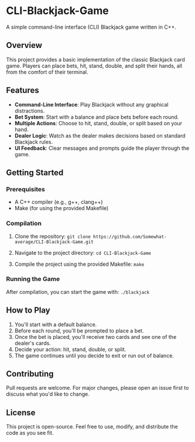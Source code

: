 # CLI-Blackjack-Game #

A simple command-line interface (CLI) Blackjack game written in C++.

## Overview ##

This project provides a basic implementation of the classic Blackjack card game. Players can place bets, hit, stand, double, and split their hands, all from the comfort of their terminal.

## Features ##

- **Command-Line Interface**: Play Blackjack without any graphical distractions.
- **Bet System**: Start with a balance and place bets before each round.
- **Multiple Actions**: Choose to hit, stand, double, or split based on your hand.
- **Dealer Logic**: Watch as the dealer makes decisions based on standard Blackjack rules.
- **UI Feedback**: Clear messages and prompts guide the player through the game.

## Getting Started ##

### Prerequisites ###

- A C++ compiler (e.g., g++, clang++)
- Make (for using the provided Makefile)

### Compilation ###

1. Clone the repository:
`git clone https://github.com/Somewhat-average/CLI-Blackjack-Game.git`

2. Navigate to the project directory:
`cd CLI-Blackjack-Game`

3. Compile the project using the provided Makefile:
`make`


### Running the Game ###

After compilation, you can start the game with:
`./blackjack`


## How to Play ##

1. You'll start with a default balance.
2. Before each round, you'll be prompted to place a bet.
3. Once the bet is placed, you'll receive two cards and see one of the dealer's cards.
4. Decide your action: hit, stand, double, or split.
5. The game continues until you decide to exit or run out of balance.

## Contributing ##

Pull requests are welcome. For major changes, please open an issue first to discuss what you'd like to change.

## License ##

This project is open-source. Feel free to use, modify, and distribute the code as you see fit.
